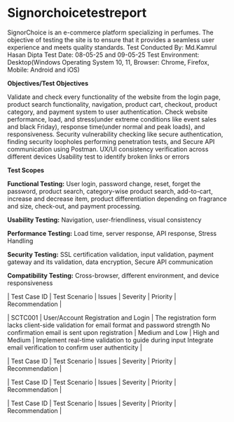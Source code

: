# Signorchoicetestreport
SignorChoice is an e-commerce platform specializing in perfumes. The objective of testing the site is to ensure that it provides a seamless user experience and meets quality standards.
Test Conducted By: Md.Kamrul Hasan Dipta
Test Date: 08-05-25 and 09-05-25
Test Environment: Desktop(Windows Operating System 10, 11, Browser: Chrome, Firefox, Mobile: Android and iOS)

**Objectives/Test Objectives**

Validate and check every functionality of the website from the login page, product search functionality, navigation, product cart, checkout, product category, and payment system to user authentication.
Check website performance, load, and stress(under extreme conditions like event sales and black Friday), response time(under normal and peak loads), and responsiveness.
Security vulnerability checking like secure authentication, finding security loopholes performing penetration tests, and Secure API communication using Postman.
UX/UI consistency verification across different devices
Usability test to identify broken links or errors

**Test Scopes**

**Functional Testing:** User login, password change, reset, forget the password, product search, category-wise product search, add-to-cart, increase and decrease item, product differentiation depending on fragrance and size, check-out, and payment processing.

**Usability Testing:** Navigation, user-friendliness, visual consistency

**Performance Testing:** Load time, server response, API response, Stress Handling

**Security Testing:** SSL certification validation, input validation, payment gateway and its validation, data encryption, Secure API communication

**Compatibility Testing:** Cross-browser, different environment, and device responsiveness 

| Test Case ID | Test Scenario  |     Issues    | Severity      |  Priority      |   Recommendation      |

| SCTC001      | User/Account Registration and Login  |     The registration form lacks client-side validation for email format and password strength
No confirmation email is sent upon registration
    | Medium and Low      |  High and Medium      |   Implement real-time validation to guide during input
Integrate email verification to confirm user authenticity
      |

| Test Case ID | Test Scenario  |     Issues    | Severity      |  Priority      |   Recommendation      |

| Test Case ID | Test Scenario  |     Issues    | Severity      |  Priority      |   Recommendation      |

| Test Case ID | Test Scenario  |     Issues    | Severity      |  Priority      |   Recommendation      |

